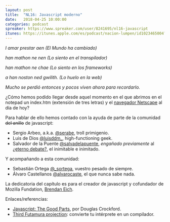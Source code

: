 ```yaml
---
layout: post
title:  "NL16: Javascript moderno"
date:   2018-04-25 10:00:00
categories: podcast
spreaker: https://www.spreaker.com/user/8241695/nl16-javascript
itunes: https://itunes.apple.com/es/podcast/nacion-lumpen/id1023465004?l=en&mt=2
---
```


*I amar prestar aen (El Mundo ha cambiado)*

*han mathon ne nen (Lo siento en el transpilador)*

*han mathon ne chae (Lo siento en los frameworks)*

*a han noston ned gwilith. (Lo huelo en la web)*


*Mucho se perdió entonces y pocos viven ahora para recordarlo.*

¿Cómo hemos podido llegar desde aquel momento en el que abrimos en el notepad
un index.htm (extensión de tres letras) y el [navegador Netscape][netscape]
al día de hoy?

Para hablar de ello hemos contado con la ayuda de parte de la comunidad 
~~del anillo~~ de javascript:

 - Sergio Arbeo, a.k.a. [@serabe](https://twitter.com/serabe), troll primigenio.
 - Luis de Dios [@luisddm_](https://twitter.com/luisddm_), high-functioning geek.
 - Salvador de la Puente [@salvadelapuente](https://twitter.com/salvadelapuente), 
     *engañado previamente* al [¿eterno debate?][dinamico_estatico], el inimitable
     e inimitado.

Y acompañando a esta comunidad:

 - Sebastián Ortega [@_sortega](https://twitter.com/_sortega), vuestro pesado
     de siempre.
 - Álvaro Castellanos [@alvarocaste](https://github.com/alvarocaste), el que nunca
     sabe nada.

La dedicatoria del capítulo es para el creador de javascript y cofundador de Mozilla
Fundation, [Brendan Eich][brendan].

Enlaces/referencias:

 - [Javascript: The Good Parts][good_parts], por Douglas Crockford.
 - [Third Futamura projection][futamura]: convierte tu intérprete en un compilador.


[dinamico_estatico]: https://www.spreaker.com/user/nacionlumpen/nl2-dinamico-vs-estatico-eterno-empate
[netscape]: https://es.wikipedia.org/wiki/Netscape_Navigator
[brendan]: https://es.wikipedia.org/wiki/Brendan_Eich
[good_parts]: http://shop.oreilly.com/product/9780596517748.do
[futamura]: https://en.wikipedia.org/wiki/Partial_evaluation#Futamura_projections
